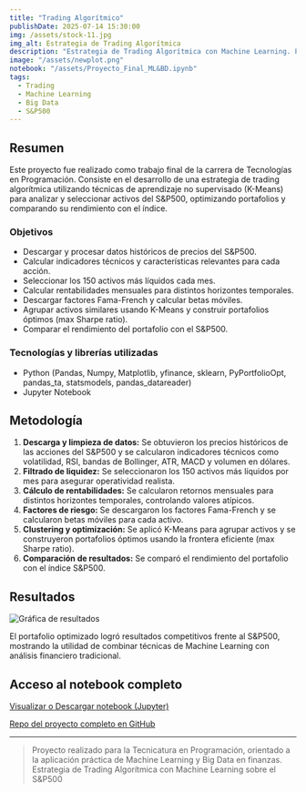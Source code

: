 ```yaml
---
title: "Trading Algorítmico"
publishDate: 2025-07-14 15:30:00
img: /assets/stock-11.jpg
img_alt: Estrategia de Trading Algorítmica
description: "Estrategia de Trading Algorítmica con Machine Learning. Proyecto final de la Tecnicatura en Programación: análisis y optimización de portafolios usando clustering y datos históricos del S&P500."
image: "/assets/newplot.png"
notebook: "/assets/Proyecto_Final_ML&BD.ipynb"
tags:
  - Trading
  - Machine Learning
  - Big Data
  - S&P500
---
```


## Resumen

Este proyecto fue realizado como trabajo final de la carrera de Tecnologías en Programación. Consiste en el desarrollo de una estrategia de trading algorítmica utilizando técnicas de aprendizaje no supervisado (K-Means) para analizar y seleccionar activos del S&P500, optimizando portafolios y comparando su rendimiento con el índice.

### Objetivos
- Descargar y procesar datos históricos de precios del S&P500.
- Calcular indicadores técnicos y características relevantes para cada acción.
- Seleccionar los 150 activos más líquidos cada mes.
- Calcular rentabilidades mensuales para distintos horizontes temporales.
- Descargar factores Fama-French y calcular betas móviles.
- Agrupar activos similares usando K-Means y construir portafolios óptimos (max Sharpe ratio).
- Comparar el rendimiento del portafolio con el S&P500.

### Tecnologías y librerías utilizadas
- Python (Pandas, Numpy, Matplotlib, yfinance, sklearn, PyPortfolioOpt, pandas_ta, statsmodels, pandas_datareader)
- Jupyter Notebook

## Metodología

1. **Descarga y limpieza de datos:** Se obtuvieron los precios históricos de las acciones del S&P500 y se calcularon indicadores técnicos como volatilidad, RSI, bandas de Bollinger, ATR, MACD y volumen en dólares.
2. **Filtrado de liquidez:** Se seleccionaron los 150 activos más líquidos por mes para asegurar operatividad realista.
3. **Cálculo de rentabilidades:** Se calcularon retornos mensuales para distintos horizontes temporales, controlando valores atípicos.
4. **Factores de riesgo:** Se descargaron los factores Fama-French y se calcularon betas móviles para cada activo.
5. **Clustering y optimización:** Se aplicó K-Means para agrupar activos y se construyeron portafolios óptimos usando la frontera eficiente (max Sharpe ratio).
6. **Comparación de resultados:** Se comparó el rendimiento del portafolio con el índice S&P500.

## Resultados

![Gráfica de resultados](/assets/newplot.png)

El portafolio optimizado logró resultados competitivos frente al S&P500, mostrando la utilidad de combinar técnicas de Machine Learning con análisis financiero tradicional.

## Acceso al notebook completo

[Visualizar o Descargar notebook (Jupyter)](https://nbviewer.org/github/JuanRoccia/MachineLearningUPSO/blob/main/Proyecto%20Final/Proyecto_Final_ML%26BD.ipynb)

[Repo del proyecto completo en GitHub](https://github.com/JuanRoccia/MachineLearningUPSO/blob/main/Proyecto%20Final/Informe_Proyecto_Final_ML%26BD.pdf)

---

> Proyecto realizado para la Tecnicatura en Programación, orientado a la aplicación práctica de Machine Learning y Big Data en finanzas. Estrategia de Trading Algorítmica con Machine Learning sobre el S&P500
